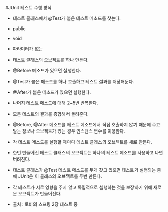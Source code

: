 #JUnit 테스트 수행 방식

- 테스트 클래스에서 @Test가 붙은 테스트 메소드를 찾는다.
 - public
 - void
 - 파라미터가 없는
- 테스트 클래스의 오브젝트를 하나 만든다.
- @Before 메소드가 있으면 실행한다.
- @Test가 붙은 메소드를 하나 호출하고 테스트 결과를 저장해둔다.
- @After가 붙은 메소드가 있으면 실행한다.
- 나머지 테스트 메소드에 대해 2~5번 반복한다.
- 모든 테스트의 결과를 종합해서 돌려준다.

- @Before, @After 메소드를 테스트 메소드에서 직접 호출하지 않기 때문에 주고 받는 정보나 오브젝트가 있는 경우 인스턴스 변수를 이용한다.
- 각 테스트 메소드를 실행할 때마다 테스트 클래스의 오브젝트를 새로 만든다.
 - 한번 만들어진 테스트 클래스의 오브젝트는 하나의 테스트 메소드를 사용하고 나면 버려진다.
 - 테스트 클래스가 @Test 테스트 메소드를 두개 갖고 있으면 테스트가 실행되는 중에 JUnit은 이 클래스의 오브젝트를 두번 만든다.
 - 각 테스트가 서로 영향을 주지 않고 독립적으로 실행하는 것을 보장하기 위해 새로운 오브젝트가 만들어진다.

 - 출처 : 토비의 스프링 2장 테스트 중